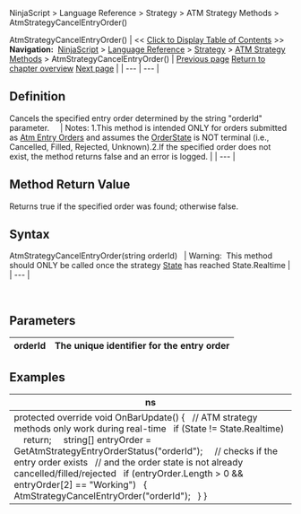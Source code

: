 ﻿
NinjaScript \> Language Reference \> Strategy \> ATM Strategy Methods \> AtmStrategyCancelEntryOrder()

AtmStrategyCancelEntryOrder()
| \<\< [Click to Display Table of Contents](atmstrategycancelentryorder.md) \>\> **Navigation:**     [NinjaScript](ninjascript.md) \> [Language Reference](language_reference_wip.md) \> [Strategy](strategy.md) \> [ATM Strategy Methods](atm_strategy_methods.md) \> AtmStrategyCancelEntryOrder() | [Previous page](atm_strategy_methods.md) [Return to chapter overview](atm_strategy_methods.md) [Next page](atmstrategychangeentryorder.md) |
| --- | --- |
## Definition
Cancels the specified entry order determined by the string "orderId" parameter.  
 
| Notes:  1\.This method is intended ONLY for orders submitted as [Atm Entry Orders](atmstrategycreate.md) and assumes the [OrderState](getatmstrategyentryorderstatus.md) is NOT terminal (i.e., Cancelled, Filled, Rejected, Unknown).2\.If the specified order does not exist, the method returns false and an error is logged. |
| --- |

## Method Return Value
Returns true if the specified order was found; otherwise false.
## 
## Syntax
AtmStrategyCancelEntryOrder(string orderId)
 
| Warning:  This method should ONLY be called once the strategy [State](state.md) has reached State.Realtime |
| --- |

 
## 
## Parameters
| orderId | The unique identifier for the entry order |
| --- | --- |

## 
## 
## Examples
| ns |
| --- |
| protected override void OnBarUpdate() {    // ATM strategy methods only work during real\-time    if (State !\= State.Realtime)      return;      string\[] entryOrder \= GetAtmStrategyEntryOrderStatus("orderId");      // checks if the entry order exists    // and the order state is not already cancelled/filled/rejected    if (entryOrder.Length \> 0 \&\& entryOrder\[2] \=\= "Working")    {      AtmStrategyCancelEntryOrder("orderId");    } } |
